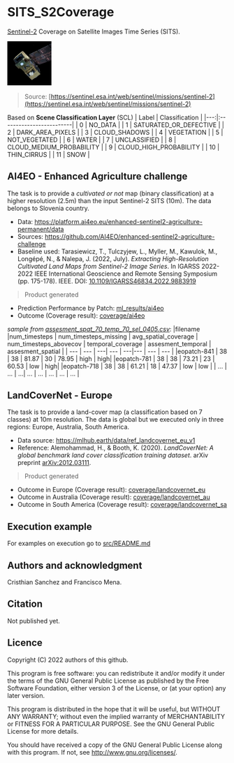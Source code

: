 # SITS_S2Coverage
[Sentinel-2](https://sentinel.esa.int/web/sentinel/missions/sentinel-2) Coverage on Satellite Images Time Series (SITS).

<img src="imgs/Sentinel2.jpg" alt= “” width="20%">  

> Source: [https://sentinel.esa.int/web/sentinel/missions/sentinel-2](https://sentinel.esa.int/web/sentinel/missions/sentinel-2)

Based on **Scene Classification Layer** (SCL)
| Label   | Classification                        |
|---:|:-------------------------|
|  0 | NO_DATA                  |
|  1 | SATURATED_OR_DEFECTIVE   |
|  2 | DARK_AREA_PIXELS         |
|  3 | CLOUD_SHADOWS            |
|  4 | VEGETATION               |
|  5 | NOT_VEGETATED            |
|  6 | WATER                    |
|  7 | UNCLASSIFIED             |
|  8 | CLOUD_MEDIUM_PROBABILITY |
|  9 | CLOUD_HIGH_PROBABILITY   |
| 10 | THIN_CIRRUS              |
| 11 | SNOW                     |



## AI4EO - Enhanced Agriculture challenge
The task is to provide a *cultivated or not* map (binary classification) at a higher resolution (2.5m) than the input Sentinel-2 SITS (10m). The data belongs to Slovenia country.

* Data: https://platform.ai4eo.eu/enhanced-sentinel2-agriculture-permanent/data
* Sources: https://github.com/AI4EO/enhanced-sentinel2-agriculture-challenge
* Baseline used: Tarasiewicz, T., Tulczyjew, L., Myller, M., Kawulok, M., Longépé, N., & Nalepa, J. (2022, July). *Extracting High-Resolution Cultivated Land Maps from Sentinel-2 Image Series*. In IGARSS 2022-2022 IEEE International Geoscience and Remote Sensing Symposium (pp. 175-178). IEEE. DOI: [10.1109/IGARSS46834.2022.9883919](https://doi.org/10.1109/IGARSS46834.2022.9883919)


> Product generated  
* Prediction Performance by Patch: [ml_results/ai4eo](ml_results/ai4eo)
* Outcome (Coverage result): [coverage/ai4eo](coverage/ai4eo)

*sample from [assesment_spat_70_temp_70_sel_0405.csv](coverage/ai4eo/assesment_spat_70_temp_70_sel_0405.csv)*:
|filename |num_timesteps | num_timesteps_missing | avg_spatial_coverage | num_timesteps_abovecov | temporal_coverage | assesment_temporal | assesment_spatial |
| ---        | --- | ---| ---   | ---|---    | ---  | --- |
|eopatch-841 | 38  | 38 | 81.87 | 30 | 78.95 | high | high|
|eopatch-781 | 38  | 38 | 73.21 | 23 | 60.53 | low  | high|
|eopatch-718 | 38  | 38 | 61.21 | 18 | 47.37 | low  | low |
| ...        | ... | ...| ...  | ... | ... | ... | ... |

## LandCoverNet  - Europe
The task is to provide a land-cover map (a classification based on 7 classes) at 10m resolution. The data is global but we executed only in three regions: Europe, Australia, South America.

* Data source: https://mlhub.earth/data/ref_landcovernet_eu_v1
* Reference: Alemohammad, H., & Booth, K. (2020). *LandCoverNet: A global benchmark land cover classification training dataset*. arXiv preprint [arXiv:2012.03111](https://arxiv.org/abs/2012.03111).

> Product generated  
* Outcome in Europe (Coverage result): [coverage/landcovernet_eu](coverage/landcovernet_eu)
* Outcome in Australia (Coverage result): [coverage/landcovernet_au](coverage/landcovernet_au)
* Outcome in South America (Coverage result): [coverage/landcovernet_sa](coverage/landcovernet_sa)


## Execution example
For examples on execution go to [src/README.md](src/README.md)


## Authors and acknowledgment
Cristhian Sanchez and Francisco Mena. 


## Citation
Not published yet.


## Licence

Copyright (C) 2022 authors of this github.

This program is free software: you can redistribute it and/or modify it under the terms of the GNU General Public License as published by the Free Software Foundation, either version 3 of the License, or (at your option) any later version.

This program is distributed in the hope that it will be useful, but WITHOUT ANY WARRANTY; without even the implied warranty of MERCHANTABILITY or FITNESS FOR A PARTICULAR PURPOSE. See the GNU General Public License for more details.

You should have received a copy of the GNU General Public License along with this program. If not, see http://www.gnu.org/licenses/.